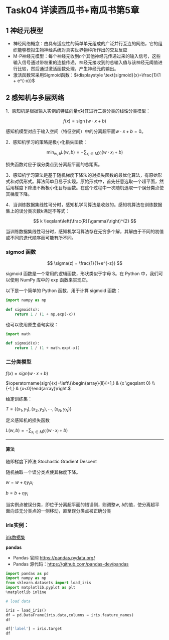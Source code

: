 # Task04 详读西瓜书+南瓜书第5章

## 1 神经元模型

- 神经网络概念：由具有适应性的简单单元组成的广泛并行互连的网络，它的组织能够模拟生物神经系统对真实世界物种所作出的交互反应
- M-P神经元模型：每个神经元收到$n$个其他神经元传递过来的输入信号，这些输入信号通过带权重的连接传递，神经元接收到的总输入值与该神经元阈值进行比较，然后通过激活函数处理，产生神经元的输出。
- 激活函数常采用Sigmoid函数：$\displaystyle \text{sigmoid}(x)=\frac{1}{1 + e^{-x}}$

## 2 感知机与多层网络

1．感知机是根据输入实例的特征向量$x$对其进行二类分类的线性分类模型：

$$
f(x)=\operatorname{sign}(w \cdot x+b)
$$

感知机模型对应于输入空间（特征空间）中的分离超平面$w \cdot x+b=0$。

2．感知机学习的策略是极小化损失函数：

$$
\min _{w, b} L(w, b)=-\sum_{x_{i} \in M} y_{i}\left(w \cdot x_{i}+b\right)
$$

损失函数对应于误分类点到分离超平面的总距离。

3．感知机学习算法是基于随机梯度下降法的对损失函数的最优化算法，有原始形式和对偶形式。算法简单且易于实现。原始形式中，首先任意选取一个超平面，然后用梯度下降法不断极小化目标函数。在这个过程中一次随机选取一个误分类点使其梯度下降。

4．当训练数据集线性可分时，感知机学习算法是收敛的。感知机算法在训练数据集上的误分类次数$k$满足不等式：

$$
k \leqslant\left(\frac{R}{\gamma}\right)^{2}
$$

当训练数据集线性可分时，感知机学习算法存在无穷多个解，其解由于不同的初值或不同的迭代顺序而可能有所不同。

### sigmod 函数

$$
\sigma(z) = \frac{1}{1+e^{-z}}
$$

sigmoid 函数是一个常用的逻辑函数，形状类似于字母 S。在 Python 中，我们可以使用 NumPy 库中的 exp 函数来实现它。

以下是一个简单的 Python 函数，用于计算 sigmoid 函数：

```python
import numpy as np  
  
def sigmoid(x):  
    return 1 / (1 + np.exp(-x))
```

也可以使用原生语句实现：

```python
import math  
  
def sigmoid(x):  
    return 1 / (1 + math.exp(-x))
```

### 二分类模型

$f(x) = sign(w\cdot x + b)$

$\operatorname{sign}(x)=\left\{\begin{array}{ll}{+1,} & {x \geqslant 0} \\ {-1,} & {x<0}\end{array}\right.$

给定训练集：

$T=\left\{\left(x_{1}, y_{1}\right),\left(x_{2}, y_{2}\right), \cdots,\left(x_{N}, y_{N}\right)\right\}$

定义感知机的损失函数

$L(w, b)=-\sum_{x_{i} \in M} y_{i}\left(w \cdot x_{i}+b\right)$

---

#### 算法

随即梯度下降法 Stochastic Gradient Descent

随机抽取一个误分类点使其梯度下降。

$w = w + \eta y_{i}x_{i}$

$b = b + \eta y_{i}$

当实例点被误分类，即位于分离超平面的错误侧，则调整$w$, $b$的值，使分离超平面向该无分类点的一侧移动，直至误分类点被正确分类

### iris实例：

[iris数据集](https://scikit-learn.org/stable/modules/generated/sklearn.datasets.load_iris.html)

**pandas**

- Pandas 官网 https://pandas.pydata.org/
- Pandas 源代码：https://github.com/pandas-dev/pandas

```python
import pandas as pd
import numpy as np 
from sklearn.datasets import load_iris
import matplotlib.pyplot as plt
%matplotlib inline
```

```python
# load data 

iris = load_iris()
df = pd.DataFrame(iris.data,columns = iris.feature_names)
df
```



```python
df['label'] = iris.target
df
```
<div>
<style scoped>
    .dataframe tbody tr th:only-of-type {
        vertical-align: middle;
    }
<table border="1" class="dataframe">
  <thead>
    <tr style="text-align: right;">
      <th></th>
      <th>sepal length (cm)</th>
      <th>sepal width (cm)</th>
      <th>petal length (cm)</th>
      <th>petal width (cm)</th>
      <th>label</th>
    </tr>
  </thead>
  <tbody>
    <tr>
      <th>0</th>
      <td>5.1</td>
      <td>3.5</td>
      <td>1.4</td>
      <td>0.2</td>
      <td>0</td>
    </tr>
    <tr>
      <th>1</th>
      <td>4.9</td>
      <td>3.0</td>
      <td>1.4</td>
      <td>0.2</td>
      <td>0</td>
    </tr>
    <tr>
      <th>2</th>
      <td>4.7</td>
      <td>3.2</td>
      <td>1.3</td>
      <td>0.2</td>
      <td>0</td>
    </tr>
    <tr>
      <th>3</th>
      <td>4.6</td>
      <td>3.1</td>
      <td>1.5</td>
      <td>0.2</td>
      <td>0</td>
    </tr>
    <tr>
      <th>4</th>
      <td>5.0</td>
      <td>3.6</td>
      <td>1.4</td>
      <td>0.2</td>
      <td>0</td>
    </tr>
    <tr>
      <th>...</th>
      <td>...</td>
      <td>...</td>
      <td>...</td>
      <td>...</td>
      <td>...</td>
    </tr>
    <tr>
      <th>145</th>
      <td>6.7</td>
      <td>3.0</td>
      <td>5.2</td>
      <td>2.3</td>
      <td>2</td>
    </tr>
    <tr>
      <th>146</th>
      <td>6.3</td>
      <td>2.5</td>
      <td>5.0</td>
      <td>1.9</td>
      <td>2</td>
    </tr>
    <tr>
      <th>147</th>
      <td>6.5</td>
      <td>3.0</td>
      <td>5.2</td>
      <td>2.0</td>
      <td>2</td>
    </tr>
    <tr>
      <th>148</th>
      <td>6.2</td>
      <td>3.4</td>
      <td>5.4</td>
      <td>2.3</td>
      <td>2</td>
    </tr>
    <tr>
      <th>149</th>
      <td>5.9</td>
      <td>3.0</td>
      <td>5.1</td>
      <td>1.8</td>
      <td>2</td>
    </tr>
  </tbody>
</table>
<p>150 rows × 5 columns</p>
</div>

```python
df.columns = [
    'sepal length', 'sepal width', 'petal length', 'petal width', 'label'
]
df.label.value_counts()
```
0    50
1    50
2    50
Name: label, dtype: int64
```python
plt.scatter(df[:50]['sepal length'], df[:50]['sepal width'], label='0')
plt.scatter(df[50:100]['sepal length'], df[50:100]['sepal width'], label='1')
plt.xlabel('sepal length')
plt.ylabel('sepal width')
plt.legend()
```
<matplotlib.legend.Legend at 0x19ba5dd96f0>
![png](output_10_1.png)

```python
data = np.array(df.iloc[:100,[0,1,-1]]) # 通过位置选择前100行的数据
```
```python
X,y = data[:,:-1],data[:,-1]
```
```python
y = np.array([1 if i == 1 else -1 for i in y])
```
### Perceptron

```python
# 数据线性可分，二分类数据 
# 此处为一元一次线性方程


# 定义单层感知机
class Model:
    def __init__(self):
        self.w = np.ones(len(data[0]) - 1, dtype=np.float32)
        self.b = 0
        self.l_rate = 0.01
        # self.data = data

    def sign(self, x, w, b):
        y = np.dot(x, w) + b
        return y

    # 随机梯度下降法
    def fit(self, X_train, y_train):
        is_wrong = False
        while not is_wrong:
            wrong_count = 0
            for d in range(len(X_train)):
                X = X_train[d]
                y = y_train[d]
                if y * self.sign(X, self.w, self.b) <= 0:
                    self.w = self.w + self.l_rate * np.dot(y, X)
                    self.b = self.b + self.l_rate * y
                    wrong_count += 1
            if wrong_count == 0:
                is_wrong = True
        return 'Perceptron Model!'

    def score(self):
        pass
```
```python
perceptron = Model()
perceptron.fit(X, y)
```
'Perceptron Model!'
```python
perceptron.w
```
array([ 0.78, -1.  ])
```python
perceptron.b
```
-1.2100000000000009
```python
x_points = np.linspace(4, 7, 10)
y_ = -(perceptron.w[0] * x_points + perceptron.b) / perceptron.w[1]
plt.plot(x_points, y_)

plt.plot(data[:50, 0], data[:50, 1], 'bo', color='blue', label='0')
plt.plot(data[50:100, 0], data[50:100, 1], 'bo', color='orange', label='1')
plt.xlabel('sepal length')
plt.ylabel('sepal width')
plt.legend()

```
C:\Users\Jochoi\AppData\Local\Temp\ipykernel_27564\1528903297.py:5: UserWarning: color is redundantly defined by the 'color' keyword argument and the fmt string "bo" (-> color='b'). The keyword argument will take precedence.
  plt.plot(data[:50, 0], data[:50, 1], 'bo', color='blue', label='0')
C:\Users\Jochoi\AppData\Local\Temp\ipykernel_27564\1528903297.py:6: UserWarning: color is redundantly defined by the 'color' keyword argument and the fmt string "bo" (-> color='b'). The keyword argument will take precedence.
  plt.plot(data[50:100, 0], data[50:100, 1], 'bo', color='orange', label='1')





<matplotlib.legend.Legend at 0x19ba83e1930>
![png](output_19_2.png)

### scikit-learn实例

```python
import sklearn
from sklearn.linear_model import Perceptron
```
```python
sklearn.__version__
```
'1.2.1'
```python
clf =Perceptron(fit_intercept =True,max_iter=1000,shuffle=True)

clf.fit(X,y)
```


```python
# Weights assigned to the features.
print(clf.coef_)
```
[[ 23.2 -38.7]]
```python
# 截距 Constants in decision function.
print(clf.intercept_)
```
[-5.]
```python
# 画布大小
plt.figure(figsize=(10,10))

# 中文标题
plt.rcParams['font.sans-serif']=['SimHei']
plt.rcParams['axes.unicode_minus'] = False
plt.title('鸢尾花线性数据示例')

plt.scatter(data[:50, 0], data[:50, 1], c='b', label='Iris-setosa',)
plt.scatter(data[50:100, 0], data[50:100, 1], c='orange', label='Iris-versicolor')

# 画感知机的线
x_ponits = np.arange(4, 8)
y_ = -(clf.coef_[0][0]*x_ponits + clf.intercept_)/clf.coef_[0][1]
plt.plot(x_ponits, y_)

# 其他部分
plt.legend()  # 显示图例
plt.grid(False)  # 不显示网格
plt.xlabel('sepal length')
plt.ylabel('sepal width')
plt.legend()
```
<matplotlib.legend.Legend at 0x19ba8763f70>

**注意 !**

在上图中，有一个位于左下角的蓝点没有被正确分类，这是因为 SKlearn 的 Perceptron 实例中有一个`tol`参数。

`tol` 参数规定了如果本次迭代的损失和上次迭代的损失之差小于一个特定值时，停止迭代。所以我们需要设置 `tol=None` 使之可以继续迭代：

```python
clf = Perceptron(fit_intercept=True, 
                 max_iter=1000,
                 tol=None,
                 shuffle=True)
clf.fit(X, y)

# 画布大小
plt.figure(figsize=(10,10))

# 中文标题
plt.rcParams['font.sans-serif']=['SimHei']
plt.rcParams['axes.unicode_minus'] = False
plt.title('鸢尾花线性数据示例')

plt.scatter(data[:50, 0], data[:50, 1], c='b', label='Iris-setosa',)
plt.scatter(data[50:100, 0], data[50:100, 1], c='orange', label='Iris-versicolor')

# 画感知机的线
x_ponits = np.arange(4, 8)
y_ = -(clf.coef_[0][0]*x_ponits + clf.intercept_)/clf.coef_[0][1]
plt.plot(x_ponits, y_)

# 其他部分
plt.legend()  # 显示图例
plt.grid(False)  # 不显示网格
plt.xlabel('sepal length')
plt.ylabel('sepal width')
plt.legend()
```
<matplotlib.legend.Legend at 0x19ba8821390>

## mnist实例

《神经网络和深度学习》练习代码：git@github.com:MichalDanielDobrzanski/DeepLearningPython.git

这里给出另一种写法：

mnist数据集由6万张训练数据和1万张测试数据组成，这里提供百度网盘下载地址：

链接: https://pan.baidu.com/s/1eI0G5a6j_v7k9XRho4v0PQ?pwd=hzxy

提取码: hzxy 

```python
# mnist_loader.py

# -*- coding: utf-8 -*-
"""
Author: Caioo
"""


import torch
import torchvision.datasets as dsets
import torchvision.transforms as transforms

batch_size = 64


def load_data():
    """通过调用torchvision中datasets模块来导入MNIST数据集中的训练集和测试集，
    将导入的训练集通过DataLoader加载为train_loader，
    测试集总共有10，000的样本数，分别取5，000作为验证集和测试集，对验证机和测试
    集中样本打乱通过DataLoader加载为validation_loader和test_loader
    """
    train_dataset = dsets.MNIST(root='./data', train=True, transform=transforms.ToTensor(), download=True)
    test_dataset = dsets.MNIST(root='./data', train=False, transform=transforms.ToTensor())

    train_loader = torch.utils.data.DataLoader(dataset=train_dataset, batch_size=batch_size, shuffle=True)

    indices = range(len(test_dataset))
    indices_val = indices[:5000]
    indices_test = indices[5000:]

    sampler_val = torch.utils.data.sampler.SubsetRandomSampler(indices_val)
    sampler_test = torch.utils.data.sampler.SubsetRandomSampler(indices_test)

    validation_loader = torch.utils.data.DataLoader(dataset=test_dataset, batch_size=batch_size, shuffle=False,
                                                    sampler=sampler_val)
    test_loader = torch.utils.data.DataLoader(dataset=test_dataset, batch_size=batch_size, shuffle=False,
                                              sampler=sampler_test)

    return train_loader, validation_loader, test_loader
```
```python

## network.py

# -*- coding: utf-8 -*-
"""通过pytorch中神经网络的模块和函数来构建对MNIST数据集网络的构建、
训练、验证、和测试，整个过程使用了三层的神经元的网络来建立网络；最后
测试集中的正确率有94.36%左右，通过增加网络层数，调整参数，迭代次数，
损失函数等等都能对提高正确率起一定效果

Author: Caioo0
"""

import torch
import torch.nn as nn
from torch.autograd import Variable
import torch.optim as optim
import mnist_loader


class Network(nn.Module):
    """这里以[784 30 10]三层神经网络为例
    """
    def __init__(self, sizes):
        super(Network, self).__init__()
        self.sizes = sizes
        self.layer1 = nn.Linear(sizes[0], sizes[1])
        self.layer2 = nn.Linear(sizes[1], sizes[2])

    def forward(self, a):
        a = a.view(-1, self.sizes[0])  # view函数将输入Tensor转换成（64, 784）
        a = self.layer1(a)
        a = self.layer2(a)
        a = torch.log_softmax(a, dim=1)
        return a


def rightness(output, target):
    """输入网络的输出Tensor和目标Tensor，
    比较网络的输出Tensor和目标Tensor中对应相等的结果，
    返回比较结果中匹配正确的个数和整个输出或者目标Tensor
    的长度
    """
    rights = 0
    for index in range(len(target.data)):
        if torch.argmax(output[index]) == target.data[index]:
            rights += 1
    return rights, len(target.data)


def train_model(train_loader, epochs, eta):
    """本函数的功能是训练模型，使用交叉熵的损失函数，和
    随机梯度下降的优化算法，学习率为0.001，动量为0.9
    开始训练循环
    """
    criterion = nn.CrossEntropyLoss()
    optimizer = optim.SGD(net.parameters(), lr=eta, momentum=0.9)

    for epoch in range(epochs):
        train_rights = []  # 记录每次迭代正确的结果和总样本

        for batch_idx, (data, target) in enumerate(train_loader):
            data, target = Variable(data), Variable(target)
            net.train()

            output = net(data)
            loss = criterion(output, target)
            optimizer.zero_grad()  # 清空梯度
            loss.backward()  # 反向传播
            optimizer.step()  # 一步随机梯度下降算法
            right = rightness(output, target)  # 计算一批次准确率中（正确样例数， 总样本数）
            train_rights.append(right)

            if batch_idx % 100 == 0:
                validation_model(validation_loader)

        # 求得整个训练样本中正确的样例总数， 和总样本数，可以通过两者得到训练的正确率
        train_r = (sum([tup[0] for tup in train_rights]), sum([tup[1] for tup in train_rights]))
        print("Epoch {0}: {1}/{2}".format(epoch, train_r[0], train_r[1]))


def validation_model(validation_loader):
    """验证模型
    """
    net.eval()
    val_rights = []

    for data, target in validation_loader:
        data, target = Variable(data), Variable(target)
        output = net(data)
        right = rightness(output, target)
        val_rights.append(right)

    val_r = (sum([tup[0] for tup in val_rights]), sum([tup[1] for tup in val_rights]))
    print("验证集的正确率为{:.2f}%".format(100.0 * val_r[0] / val_r[1]))


def test_model(test_loader):
    """测试模型
    """
    net.eval()
    vals = []
    for data, target in test_loader:
        data, target = Variable(data), Variable(target)
        output = net(data)
        val = rightness(output, target)
        vals.append(val)

    rights = (sum([tup[0] for tup in vals]), sum([tup[1] for tup in vals]))
    print("测试集的正确率为{:.2f}%".format(100.0 * rights[0] / rights[1]))


train_loader, validation_loader, test_loader = mnist_loader.load_data()
net = Network([784, 30, 10])
train_model(train_loader, 20, 0.001)
test_model(test_loader)
```
### 练习题

#### 问题1  假设把一个感知机网络中的所有权重和偏置乘以一个正的常数c ，请证明该网络的行为不会改变。

**解答：**

为了证明把一个感知机网络中的所有权重和偏置乘以一个正的常数c不会改变该网络的行为，我们需要知道感知机的基本工作原理。感知机是一种二元线性分类器，它的基本形式是：

$$
g(x) = sign(w·x + b)
$$

其中，w和b是权重和偏置，x是输入，sign是符号函数，它将w·x + b的值映射到+1或-1两个类别之一。
现在，如果我们将所有的权重和偏置乘以c，得到的新的感知机为：

$$
g_c(x) = sign(c·w·x + c·b)
$$

显然，`c·w·x + c·b`仍然是一个线性函数，并且它的斜率和原来的斜率相同（因为c是常数），因此，它仍然是一个线性分类器。所以，该网络的行为不会改变。

多层神经网络：目的是解决非线性可分问题，输出层和输入层之间的被称为隐含层，隐含层和输出层神经元都是拥有激活函数的功能神经元。

## 3 误差逆传播算法(BP算法)

- BP算法思路：
  首先将误差反向传播给隐含层神经元，调节隐含层到输出层的连接权重与输出层神经元的阈值；接着根据隐含层神经元的均方误差，来调节输入层到隐含层的连接权值与隐含层神经元的阈值。
- BP算法基本流程：
  **输入：** 训练集$D=\{(x_k,y_k)\}_{k=1}^m$
  学习率$\eta$
  **过程：**
  (1) 在$(0,1)$范围内随机初始化网络中所有连接权和阈值；
  (2) **repeat**
  (3) **for all** $(x_k,y_k) \in D$ **do**
  (4) 根据当前参数和$\hat{y}_j^k = f(\beta_j-\theta_j)$计算当前样本的输出$\hat{y}_k$；
  (5) 根据$g_j= \hat{y}_j^k (1-\hat{y}_j^k )(y_j^k-\hat{y}_j^k)$计算输出层神经元的梯度项$g_j$；
  (6) 根据$\displaystyle e_h=b_h(1-b_h)\sum_{j=1}^l w_{hj} g_j$隐藏层神经元的梯度项$e_h$；
  (7) 更新连接权$w_{hj},v_{ih}$与阈值$\theta_j,\gamma_h$；
  (8) **end for**
  (9) **until** 达到停止条件
  **输出：** 连接权与阈值确定的多层前馈神经网络
- BP算法更新规则：
  基于每个样本的预测值与真实类标的均方误差来进行权值调节，即每次更新只针对单个样例。其最终目标是要最小化整个训练集$D$上的累积误差，即：$\displaystyle E=\frac{1}{m} \sum_{k=1}^m E_k$
- 通过“试错法”设置隐含层神经元个数，使得多层前馈网络能够逼近连续函数。
- 解决BP网络的过拟合：
  1. 早停（early stopping）：将数据分为训练集与验证集，训练集用于计算梯度、更新连接权重和阈值，验证集用于评估误差，若在训练过程中，训练集误差降低，而验证集误差升高，则停止训练。
  2. 正则化（regularization）：在误差目标函数中增加一个用于描述网络复杂度的部分，例如连接权重与阈值的平方和，其中$\lambda \in (0,1)$用于对经验误差与网络复杂度这两项进行折中，常通过交叉验证法来估计。

$$
E=\lambda \frac{1}{m} \sum_{k=1}^m E_k+(1-\lambda) \sum_{i} w_i^2
$$
